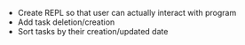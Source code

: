 - Create REPL so that user can actually interact with program
- Add task deletion/creation
- Sort tasks by their creation/updated date
